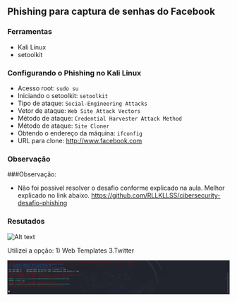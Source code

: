 
## Phishing para captura de senhas do Facebook

### Ferramentas

- Kali Linux
- setoolkit

### Configurando o Phishing no Kali Linux

- Acesso root: ``` sudo su ```
- Iniciando o setoolkit: ``` setoolkit ```
- Tipo de ataque: ``` Social-Engineering Attacks ```
- Vetor de ataque: ``` Web Site Attack Vectors ```
- Método de ataque: ```Credential Harvester Attack Method ```
- Método de ataque: ``` Site Cloner ```
- Obtendo o endereço da máquina: ``` ifconfig ```
- URL para clone: http://www.facebook.com

### Observação

###Observação:
- Não foi possivel resolver o desafio conforme explicado na aula. Melhor explicado no link abaixo.
https://github.com/RLLKLLSS/cibersecurity-desafio-phishing


### Resutados

![Alt text](./passwd.png "Optional title")


Utilizei a opção: 1) Web Templates   3.Twitter

![Alt text](./resultado1.png "Optional title")
